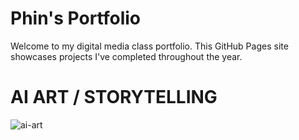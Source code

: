 # Phin's Portfolio

Welcome to my digital media class portfolio. This GitHub Pages site showcases projects I've completed throughout the year.

# AI ART / STORYTELLING
![ai-art](https://github.com/user-attachments/assets/e5a72fc2-a094-4a9e-a33c-1cb75e6a0dd3)
